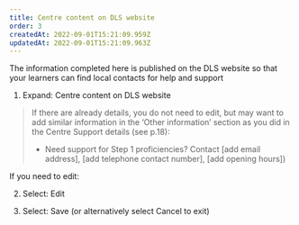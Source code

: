 ```yaml
---
title: Centre content on DLS website​
order: 3
createdAt: 2022-09-01T15:21:09.959Z
updatedAt: 2022-09-01T15:21:09.963Z
---
```

The information completed here is published on the DLS website so that your learners can find local contacts for help and support​

1. Expand: Centre content on DLS website​

> If there are already details, you do not need to edit, but may want to add similar information in the ‘Other information’ section as you did in the Centre Support details (see p.18):​
>
> - Need support for Step 1 proficiencies? Contact [add email address], [add telephone contact number], [add opening hours])​

If you need to edit:​

2. Select: Edit ​

3. Select: Save (or alternatively select Cancel to exit)​
